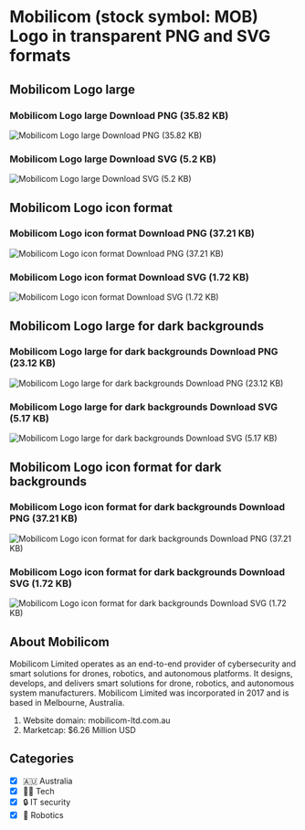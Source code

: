 # Mobilicom (stock symbol: MOB) Logo in transparent PNG and SVG formats

## Mobilicom Logo large

### Mobilicom Logo large Download PNG (35.82 KB)

![Mobilicom Logo large Download PNG (35.82 KB)](/img/orig/MOB_BIG-30cc2ec5.png)

### Mobilicom Logo large Download SVG (5.2 KB)

![Mobilicom Logo large Download SVG (5.2 KB)](/img/orig/MOB_BIG-1bd414ff.svg)

## Mobilicom Logo icon format

### Mobilicom Logo icon format Download PNG (37.21 KB)

![Mobilicom Logo icon format Download PNG (37.21 KB)](/img/orig/MOB-eba4c178.png)

### Mobilicom Logo icon format Download SVG (1.72 KB)

![Mobilicom Logo icon format Download SVG (1.72 KB)](/img/orig/MOB-a9e4847d.svg)

## Mobilicom Logo large for dark backgrounds

### Mobilicom Logo large for dark backgrounds Download PNG (23.12 KB)

![Mobilicom Logo large for dark backgrounds Download PNG (23.12 KB)](/img/orig/MOB_BIG.D-a2b448e2.png)

### Mobilicom Logo large for dark backgrounds Download SVG (5.17 KB)

![Mobilicom Logo large for dark backgrounds Download SVG (5.17 KB)](/img/orig/MOB_BIG.D-ec27ad96.svg)

## Mobilicom Logo icon format for dark backgrounds

### Mobilicom Logo icon format for dark backgrounds Download PNG (37.21 KB)

![Mobilicom Logo icon format for dark backgrounds Download PNG (37.21 KB)](/img/orig/MOB.D-f050441b.png)

### Mobilicom Logo icon format for dark backgrounds Download SVG (1.72 KB)

![Mobilicom Logo icon format for dark backgrounds Download SVG (1.72 KB)](/img/orig/MOB.D-3ffae494.svg)

## About Mobilicom

Mobilicom Limited operates as an end-to-end provider of cybersecurity and smart solutions for drones, robotics, and autonomous platforms. It designs, develops, and delivers smart solutions for drone, robotics, and autonomous system manufacturers. Mobilicom Limited was incorporated in 2017 and is based in Melbourne, Australia.

1. Website domain: mobilicom-ltd.com.au
2. Marketcap: $6.26 Million USD


## Categories
- [x] 🇦🇺 Australia
- [x] 👩‍💻 Tech
- [x] 🔒 IT security
- [x] 🤖 Robotics
